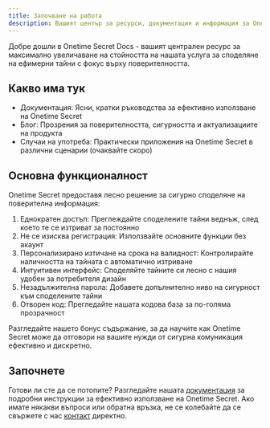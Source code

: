 ```yaml
---
title: Започване на работа
description: Вашият център за ресурси, документация и информация за Onetime Secret.
---
```


Добре дошли в Onetime Secret Docs - вашият централен ресурс за максимално увеличаване на стойността на нашата услуга за споделяне на ефимерни тайни с фокус върху поверителността.

## Какво има тук

- Документация: Ясни, кратки ръководства за ефективно използване на Onetime Secret
- Блог: Прозрения за поверителността, сигурността и актуализациите на продукта
- Случаи на употреба: Практически приложения на Onetime Secret в различни сценарии (очаквайте скоро)

## Основна функционалност

Onetime Secret предоставя лесно решение за сигурно споделяне на поверителна информация:

1. Еднократен достъп: Преглеждайте споделените тайни веднъж, след което те се изтриват за постоянно
2. Не се изисква регистрация: Използвайте основните функции без акаунт
3. Персонализирано изтичане на срока на валидност: Контролирайте наличността на тайната с автоматично изтриване
4. Интуитивен интерфейс: Споделяйте тайните си лесно с нашия удобен за потребителя дизайн
5. Незадължителна парола: Добавете допълнително ниво на сигурност към споделените тайни
6. Отворен код: Прегледайте нашата кодова база за по-голяма прозрачност

Разгледайте нашето бонус съдържание, за да научите как Onetime Secret може да отговори на вашите нужди от сигурна комуникация ефективно и дискретно.

## Започнете

Готови ли сте да се потопите? Разгледайте нашата [документация](/документи) за подробни инструкции за ефективно използване на Onetime Secret. Ако имате някакви въпроси или обратна връзка, не се колебайте да се свържете с нас [контакт](/контакт) директно.
